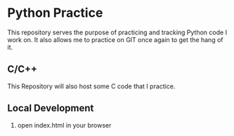 # Python Practice

This repository serves the purpose of practicing and tracking Python code I work on.
It also allows me to practice on GIT once again to get the hang of it.                                                    

## C/C++

This Repository will also host some C code that I practice. 

## Local Development 

1. open index.html in your browser